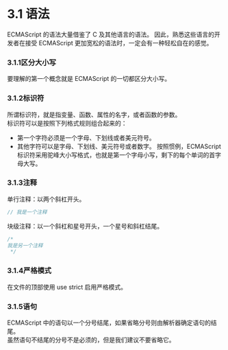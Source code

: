 # 3.1 语法
ECMAScript 的语法大量借鉴了 C 及其他语言的语法。
因此，熟悉这些语言的开发者在接受 ECMAScript 更加宽松的语法时，一定会有一种轻松自在的感觉。

### 3.1.1区分大小写
要理解的第一个概念就是 ECMAScript 的一切都区分大小写。

### 3.1.2标识符
所谓标识符，就是指变量、函数、属性的名字，或者函数的参数。     
标识符可以是按照下列格式规则组合起来的：
- 第一个字符必须是一个字母、下划线或者美元符号。
- 其他字符可以是字母、下划线、美元符号或者数字。
按照惯例，ECMAScript 标识符采用驼峰大小写格式，也就是第一个字母小写，剩下的每个单词的首字母大写。 

### 3.1.3注释
单行注释：以两个斜杠开头。
```javascript
// 我是一个注释
```
块级注释：以一个斜杠和星号开头，一个星号和斜杠结尾。
```javascript
/*
我是另一个注释
 */
```

### 3.1.4严格模式
在文件的顶部使用 use strict 启用严格模式。

### 3.1.5语句
ECMAScript 中的语句以一个分号结尾，如果省略分号则由解析器确定语句的结尾。     
虽然语句不结尾的分号不是必须的，但是我们建议不要省略它。     
